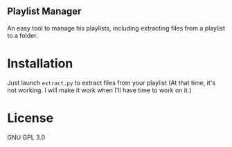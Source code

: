 ## Playlist Manager
An easy tool to manage his playlists, including extracting files from a playlist to a folder.

# Installation
Just launch `extract.py` to extract files from your playlist
(At that time, it's not working. I will make it work when I'll have time to work on it.)

# License
GNU GPL 3.0